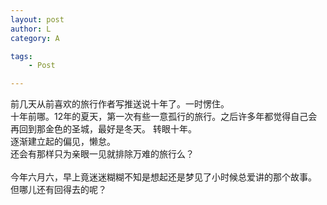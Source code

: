 ```yaml
---
layout: post
author: L
category: A

tags:
    - Post

---
```


前几天从前喜欢的旅行作者写推送说十年了。一时愣住。 <br>
十年前哪。12年的夏天，第一次有些一意孤行的旅行。之后许多年都觉得自己会再回到那金色的圣城，最好是冬天。
转眼十年。 <br>
逐渐建立起的偏见，懒怠。 <br>
还会有那样只为亲眼一见就排除万难的旅行么？ <br>
<br>
今年六月六，早上竟迷迷糊糊不知是想起还是梦见了小时候总爱讲的那个故事。 <br>
但哪儿还有回得去的呢？ <br>
